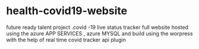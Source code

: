 # health-covid19-website
future ready talent project .covid -19 live status tracker full website hosted using the azure APP SERVICES , azure MYSQL and build using the worpress with the help of real time covid tracker api plugin

